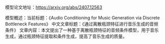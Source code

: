 模型论文地址：https://arxiv.org/abs/2407.12563

模型概述：当前标题：《Audio Conditioning for Music Generation via Discrete Bottleneck Features》
中文文章标题：《通过离散瓶颈特征进行音乐生成的音频条件》
文章内容：本文提出了一种基于离散瓶颈特征的音频条件模型，用于音乐生成，通过瓶颈特征提取和条件生成，提高了音乐生成的质量。

